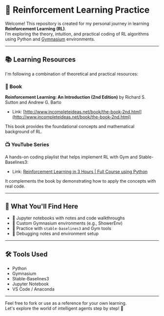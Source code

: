 # 🧠 Reinforcement Learning Practice

Welcome! This repository is created for my personal journey in learning **Reinforcement Learning (RL)**.  
I’m exploring the theory, intuition, and practical coding of RL algorithms using Python and [Gymnasium](https://gymnasium.farama.org/) environments.

---

## 📚 Learning Resources

I'm following a combination of theoretical and practical resources:

### 📘 Book  
**Reinforcement Learning: An Introduction (2nd Edition)** by Richard S. Sutton and Andrew G. Barto  
- Link: [http://www.incompleteideas.net/book/the-book-2nd.html](http://www.incompleteideas.net/book/the-book-2nd.html)

This book provides the foundational concepts and mathematical background of RL.

### 📺 YouTube Series  
A hands-on coding playlist that helps implement RL with Gym and Stable-Baselines3:  
- Link: [Reinforcement Learning in 3 Hours | Full Course using Python](https://www.youtube.com/watch?v=Mut_u40Sqz4&list=WL&index=14&t=141s)

It complements the book by demonstrating how to apply the concepts with real code.

---

## 📁 What You'll Find Here

- 📓 Jupyter notebooks with notes and code walkthroughs  
- 🧪 Custom Gymnasium environments (e.g., ShowerEnv)  
- 🧱 Practice with `stable-baselines3` and Gym tools  
- 🧰 Debugging notes and environment setup

---

## 🛠️ Tools Used

- Python  
- Gymnasium  
- Stable-Baselines3  
- Jupyter Notebook  
- VS Code / Anaconda

---

Feel free to fork or use as a reference for your own learning.  
Let's explore the world of intelligent agents step by step! 🌱
